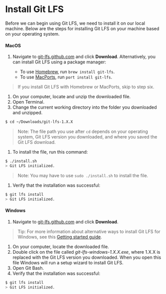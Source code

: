 # Install Git LFS

Before we can begin using Git LFS, we need to install it on our local machine. Below are the steps for installing Git LFS on your machine based on your operating system. 

#### MacOS

1. Navigate to [git-lfs.github.com](https://git-lfs.github.com/) and click **Download**. Alternatively, you can install Git LFS using a package manager:

    - To use [Homebrew](Homebrew), run `brew install git-lfs`.
    - To use [MacPorts](https://www.macports.org/), run `port install git-lfs`.

> If you install Git LFS with Homebrew or MacPorts, skip to step six.

1. On your computer, locate and unzip the downloaded file.
1. Open Terminal.
1. Change the current working directory into the folder you downloaded and unzipped.

```sh
$ cd ~/Downloads/git-lfs-1.X.X
```

> Note: The file path you use after `cd` depends on your operating system, Git LFS version you downloaded, and where you saved the Git LFS download.

1. To install the file, run this command:

```sh
$ ./install.sh
> Git LFS initialized.
```

> Note: You may have to use `sudo ./install.sh` to install the file.

1. Verify that the installation was successful:

```sh
$ git lfs install
> Git LFS initialized.
```

#### Windows 

1. Navigate to [git-lfs.github.com](https://git-lfs.github.com/) and click **Download**.

> Tip: For more information about alternative ways to install Git LFS for Windows, see this [Getting started guide](https://github.com/github/git-lfs#getting-started).

1. On your computer, locate the downloaded file.
1. Double click on the file called _git-lfs-windows-1.X.X.exe_, where 1.X.X is replaced with the Git LFS version you downloaded. When you open this file Windows will run a setup wizard to install Git LFS.
1. Open Git Bash.
1. Verify that the installation was successful:

```sh
$ git lfs install
> Git LFS initialized.
```
